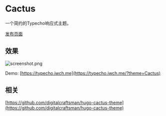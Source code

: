 # Cactus

一个简约的Typecho响应式主题。

[发布页面](https://www.iwch.me/archives/668.html)

## 效果

![screenshot.png](https://static.yecdn.com/static/blog/post/668/screenshot.png)

Demo: [https://typecho.iwch.me](https://typecho.iwch.me/?theme=Cactus)

## 相关

[https://github.com/digitalcraftsman/hugo-cactus-theme](https://github.com/digitalcraftsman/hugo-cactus-theme)
